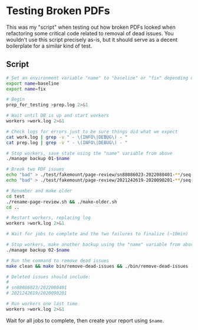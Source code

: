 # Testing Broken PDFs

This was my "script" when testing out how broken PDFs looked when refactoring
some critical code related to removal of dead issues. You wouldn't use this
script precisely as-is, but it should serve as a decent boilerplate for a
similar kind of test.

## Script

```bash
# Set an environment variable "name" to "baseline" or "fix" depending on which run this is
export name=baseline
export name=fix

# Begin
prep_for_testing >prep.log 2>&1

# Wait until DB is up and start workers
workers >work.log 2>&1

# Check logs for errors just to be sure things did what we expect
cat work.log | grep -v " - \(INFO\|DEBUG\) - "
cat prep.log | grep -v " - \(INFO\|DEBUG\) - "

# Stop workers, save state using the "name" variable from above
./manage backup 01-$name

# Break two PDF issues
echo "bad" > ./test/fakemount/page-review/sn88086023-2022080401-**/seq-0026.pdf
echo "bad" > ./test/fakemount/page-review/2021242619-2020090201-**/seq-0003.pdf

# Renumber and make older
cd test
./rename-page-review.sh && ./make-older.sh
cd ..

# Restart workers, replacing log
workers >work.log 2>&1

# Wait for jobs to complete and the two failures to finalize (~10min)

# Stop workers, make another backup using the "name" variable from above
./manage backup 02-$name

# Run the command to remove dead issues
make clean && make bin/remove-dead-issues && ./bin/remove-dead-issues -c ./settings

# Deleted issues should include:
#
# sn88086023/2022080401
# 2021242619/2020090201

# Run workers one last time
workers >work.log 2>&1

```

Wait for all jobs to complete, then create your report using `$name`.
